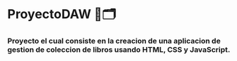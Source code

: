 # ProyectoDAW 📕🗂
### Proyecto el cual consiste en la creacion de una aplicacion de gestion de coleccion de libros usando HTML, CSS y JavaScript.
